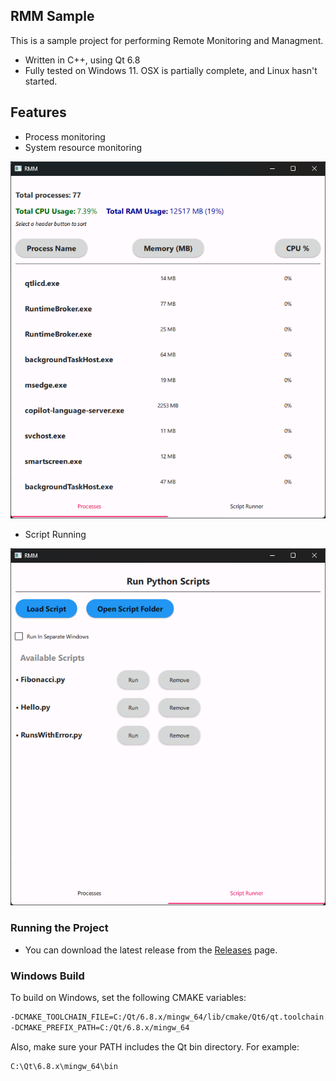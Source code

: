 ## RMM Sample

This is a sample project for performing Remote Monitoring and Managment. 

* Written in C++, using Qt 6.8
* Fully tested on Windows 11. OSX is partially complete, and Linux hasn't started.

## Features
* Process monitoring
* System resource monitoring

![processes.png](images/processes.png)

* Script Running

![script_runner.png](images/script%20runner.png)
### Running the Project

* You can download the latest release from the [Releases](https://github.com/7Towers/RMM/releases) page.

### Windows Build
To build on Windows, set the following CMAKE variables:



```bash
-DCMAKE_TOOLCHAIN_FILE=C:/Qt/6.8.x/mingw_64/lib/cmake/Qt6/qt.toolchain.cmake
-DCMAKE_PREFIX_PATH=C:/Qt/6.8.x/mingw_64
```

Also, make sure your PATH includes the Qt bin directory. For example:

```bash
C:\Qt\6.8.x\mingw_64\bin
```